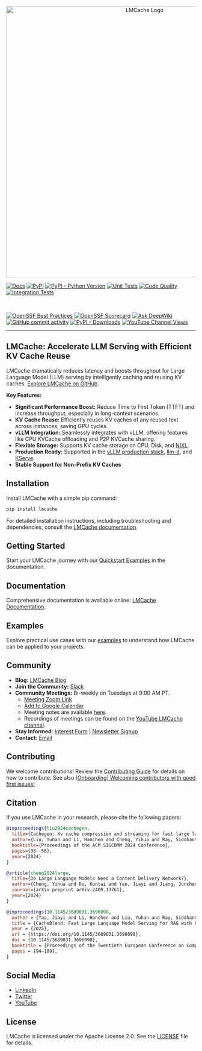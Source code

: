 <div align="center">
  <p align="center">
    <img src="https://raw.githubusercontent.com/LMCache/LMCache/dev/asset/logo.png" width="720" alt="LMCache Logo">
  </p>
</div>

[![Docs](https://img.shields.io/badge/docs-live-brightgreen)](https://docs.lmcache.ai/)
[![PyPI](https://img.shields.io/pypi/v/lmcache)](https://pypi.org/project/lmcache/)
[![PyPI - Python Version](https://img.shields.io/pypi/pyversions/lmcache)](https://pypi.org/project/lmcache/)
[![Unit Tests](https://badge.buildkite.com/ce25f1819a274b7966273bfa54f0e02f092c3de0d7563c5c9d.svg)](https://buildkite.com/lmcache/lmcache-unittests)
[![Code Quality](https://github.com/lmcache/LMCache/actions/workflows/code_quality_checks.yml/badge.svg?branch=dev&label=tests)](https://github.com/LMCache/LMCache/actions/workflows/code_quality_checks.yml)
[![Integration Tests](https://badge.buildkite.com/108ddd4ab482a2480999dec8c62a640a3315ed4e6c4e86798e.svg)](https://buildkite.com/lmcache/lmcache-vllm-integration-tests)

<br />

[![OpenSSF Best Practices](https://www.bestpractices.dev/projects/10841/badge)](https://www.bestpractices.dev/projects/10841)
[![OpenSSF Scorecard](https://api.scorecard.dev/projects/github.com/LMCache/LMCache/badge)](https://scorecard.dev/viewer/?uri=github.com/LMCache/LMCache)
[![Ask DeepWiki](https://deepwiki.com/badge.svg)](https://deepwiki.com/LMCache/LMCache/)
[![GitHub commit activity](https://img.shields.io/github/commit-activity/w/LMCache/LMCache)](https://github.com/LMCache/LMCache/graphs/commit-activity)
[![PyPI - Downloads](https://img.shields.io/pypi/dm/lmcache)](https://pypi.org/project/lmcache/)
[![YouTube Channel Views](https://img.shields.io/youtube/channel/views/UC58zMz55n70rtf1Ak2PULJA)](https://www.youtube.com/channel/UC58zMz55n70rtf1Ak2PULJA)

---

## LMCache: Accelerate LLM Serving with Efficient KV Cache Reuse

LMCache dramatically reduces latency and boosts throughput for Large Language Model (LLM) serving by intelligently caching and reusing KV caches. [Explore LMCache on GitHub](https://github.com/LMCache/LMCache).

**Key Features:**

*   **Significant Performance Boost:** Reduce Time to First Token (TTFT) and increase throughput, especially in long-context scenarios.
*   **KV Cache Reuse:** Efficiently reuses KV caches of any reused text across instances, saving GPU cycles.
*   **vLLM Integration:** Seamlessly integrates with vLLM, offering features like CPU KVCache offloading and P2P KVCache sharing.
*   **Flexible Storage:** Supports KV cache storage on CPU, Disk, and [NIXL](https://github.com/ai-dynamo/nixl).
*   **Production Ready:** Supported in the [vLLM production stack](https://github.com/vllm-project/production-stack/), [llm-d](https://github.com/llm-d/llm-d/), and [KServe](https://github.com/kserve/kserve).
*   **Stable Support for Non-Prefix KV Caches**

## Installation

Install LMCache with a simple pip command:

```bash
pip install lmcache
```

For detailed installation instructions, including troubleshooting and dependencies, consult the [LMCache documentation](https://docs.lmcache.ai/getting_started/installation).

## Getting Started

Start your LMCache journey with our [Quickstart Examples](https://docs.lmcache.ai/getting_started/quickstart/) in the documentation.

## Documentation

Comprehensive documentation is available online: [LMCache Documentation](https://docs.lmcache.ai/).

## Examples

Explore practical use cases with our [examples](https://github.com/LMCache/LMCache/tree/dev/examples) to understand how LMCache can be applied to your projects.

## Community

*   **Blog:** [LMCache Blog](https://blog.lmcache.ai/)
*   **Join the Community:** [Slack](https://join.slack.com/t/lmcacheworkspace/shared_invite/zt-3bgx768yd-H8WkOTmPtbxVYJ5nuZ4dmA)
*   **Community Meetings:** Bi-weekly on Tuesdays at 9:00 AM PT.
    *   [Meeting Zoom Link](https://uchicago.zoom.us/j/6603596916?pwd=Z1E5MDRWUSt2am5XbEt4dTFkNGx6QT09)
    *   [Add to Google Calendar](https://calendar.google.com/calendar/u/0/r?cid=Y19mNGY2ZmMwZjUxMWYyYTZmZmE1ZTVlMGI2Yzk2NmFmZjNhM2Y4ODZiZmU5OTU5MDJlMmE3ZmUyOGZmZThlOWY5QGdyb3VwLmNhbGVuZGFyLmdvb2dsZS5jb20)
    *   Meeting notes are available [here](https://docs.google.com/document/d/1_Fl3vLtERFa3vTH00cezri78NihNBtSClK-_1tSrcow).
    *   Recordings of meetings can be found on the [YouTube LMCache channel](https://www.youtube.com/channel/UC58zMz55n70rtf1Ak2PULJA).
*   **Stay Informed:** [Interest Form](https://forms.gle/MHwLiYDU6kcW3dLj7) | [Newsletter Signup](https://mailchi.mp/tensormesh/lmcache-sign-up-newsletter)
*   **Contact:** [Email](mailto:contact@lmcache.ai)

## Contributing

We welcome contributions! Review the [Contributing Guide](CONTRIBUTING.md) for details on how to contribute.  See also [[Onboarding] Welcoming contributors with good first issues!](https://github.com/LMCache/LMCache/issues/627)

## Citation

If you use LMCache in your research, please cite the following papers:

```bibtex
@inproceedings{liu2024cachegen,
  title={Cachegen: Kv cache compression and streaming for fast large language model serving},
  author={Liu, Yuhan and Li, Hanchen and Cheng, Yihua and Ray, Siddhant and Huang, Yuyang and Zhang, Qizheng and Du, Kuntai and Yao, Jiayi and Lu, Shan and Ananthanarayanan, Ganesh and others},
  booktitle={Proceedings of the ACM SIGCOMM 2024 Conference},
  pages={38--56},
  year={2024}
}

@article{cheng2024large,
  title={Do Large Language Models Need a Content Delivery Network?},
  author={Cheng, Yihua and Du, Kuntai and Yao, Jiayi and Jiang, Junchen},
  journal={arXiv preprint arXiv:2409.13761},
  year={2024}
}

@inproceedings{10.1145/3689031.3696098,
  author = {Yao, Jiayi and Li, Hanchen and Liu, Yuhan and Ray, Siddhant and Cheng, Yihua and Zhang, Qizheng and Du, Kuntai and Lu, Shan and Jiang, Junchen},
  title = {CacheBlend: Fast Large Language Model Serving for RAG with Cached Knowledge Fusion},
  year = {2025},
  url = {https://doi.org/10.1145/3689031.3696098},
  doi = {10.1145/3689031.3696098},
  booktitle = {Proceedings of the Twentieth European Conference on Computer Systems},
  pages = {94–109},
}
```

## Social Media

*   [LinkedIn](https://www.linkedin.com/company/lmcache-lab/?viewAsMember=true)
*   [Twitter](https://x.com/lmcache)
*   [YouTube](https://www.youtube.com/@LMCacheTeam)

## License

LMCache is licensed under the Apache License 2.0.  See the [LICENSE](LICENSE) file for details.